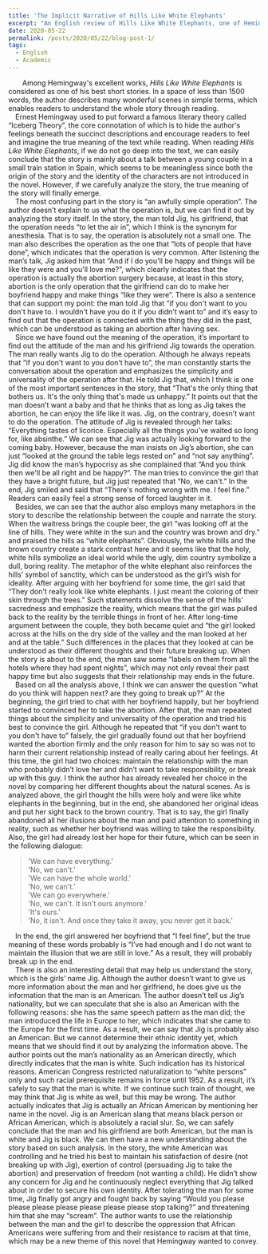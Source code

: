 ```yaml
---
title: 'The Implicit Narrative of Hills Like White Elephants'
excerpt: "An English review of Hills Like White Elephants, one of Hemingway's excellent works."
date: 2020-05-22
permalink: /posts/2020/05/22/blog-post-1/
tags:
  - English
  - Academic
---
```

&ensp;&ensp;&ensp;&ensp;Among Hemingway's excellent works, *Hills Like White Elephants* is considered as one of his best short stories. In a space of less than 1500 words, the author describes many wonderful scenes in simple terms, which enables readers to understand the whole story through reading. <br/>
&ensp;&ensp;Ernest Hemingway used to put forward a famous literary theory called “Iceberg Theory”, the core connotation of which is to hide the author's feelings beneath the succinct descriptions and encourage readers to feel and imagine the true meaning of the text while reading. When reading *Hills Like White Elephants*, if we do not go deep into the text, we can easily conclude that the story is mainly about a talk between a young couple in a small train station in Spain, which seems to be meaningless since both the origin of the story and the identity of the characters are not introduced in the novel. However, if we carefully analyze the story, the true meaning of the story will finally emerge. <br/>
&ensp;&ensp;The most confusing part in the story is “an awfully simple operation”. The author doesn’t explain to us what the operation is, but we can find it out by analyzing the story itself. In the story, the man told Jig, his girlfriend, that the operation needs “to let the air in”, which I think is the synonym for anesthesia. That is to say, the operation is absolutely not a small one. The man also describes the operation as the one that “lots of people that have done”, which indicates that the operation is very common. After listening the man’s talk, Jig asked him that “And if I do you'll be happy and things will be like they were and you'll love me?”, which clearly indicates that the operation is actually the abortion surgery because, at least in this story, abortion is the only operation that the girlfriend can do to make her boyfriend happy and make things “like they were”. There is also a sentence that can support my point: the man told Jig that “if you don't want to you don't have to. I wouldn't have you do it if you didn't want to” and it’s easy to find out that the operation is connected with the thing they did in the past, which can be understood as taking an abortion after having sex. <br/>
&ensp;&ensp;Since we have found out the meaning of the operation, it’s important to find out the attitude of the man and his girlfriend Jig towards the operation. The man really wants Jig to do the operation. Although he always repeats that “if you don't want to you don't have to”, the man constantly starts the conversation about the operation and emphasizes the simplicity and universality of the operation after that. He told Jig that, which I think is one of the most important sentences in the story, that “That's the only thing that bothers us. It's the only thing that's made us unhappy.” It points out that the man doesn’t want a baby and that he thinks that as long as Jig takes the abortion, he can enjoy the life like it was. Jig, on the contrary, doesn’t want to do the operation. The attitude of Jig is revealed through her talks: “Everything tastes of licorice. Especially all the things you've waited so long for, like absinthe.” We can see that Jig was actually looking forward to the coming baby. However, because the man insists on Jig’s abortion, she can just “looked at the ground the table legs rested on” and “not say anything”. Jig did know the man’s hypocrisy as she complained that “And you think then we'll be all right and be happy?”. The man tries to convince the girl that they have a bright future, but Jig just repeated that “No, we can't.” In the end, Jig smiled and said that “There's nothing wrong with me. I feel fine.” Readers can easily feel a strong sense of forced laughter in it. <br/>
&ensp;&ensp;Besides, we can see that the author also employs many metaphors in the story to describe the relationship between the couple and narrate the story. When the waitress brings the couple beer, the girl “was looking off at the line of hills. They were white in the sun and the country was brown and dry.” and praised the hills as “white elephants”. Obviously, the white hills and the brown country create a stark contrast here and it seems like that the holy, white hills symbolize an ideal world while the ugly, dim country symbolize a dull, boring reality. The metaphor of the white elephant also reinforces the hills’ symbol of sanctity, which can be understood as the girl’s wish for ideality. After arguing with her boyfriend for some time, the girl said that “They don't really look like white elephants. I just meant the coloring of their skin through the trees.” Such statements dissolve the sense of the hills’ sacredness and emphasize the reality, which means that the girl was pulled back to the reality by the terrible things in front of her. After long-time argument between the couple, they both became quiet and “the girl looked across at the hills on the dry side of the valley and the man looked at her and at the table.” Such differences in the places that they looked at can be understood as their different thoughts and their future breaking up. When the story is about to the end, the man saw some “labels on them from all the hotels where they had spent nights”, which may not only reveal their past happy time but also suggests that their relationship may ends in the future.<br/>
&ensp;&ensp;Based on all the analysis above, I think we can answer the question “what do you think will happen next? are they going to break up?” At the beginning, the girl tried to chat with her boyfriend happily, but her boyfriend started to convinced her to take the abortion. After that, the man repeated things about the simplicity and universality of the operation and tried his best to convince the girl. Although he repeated that “if you don't want to you don't have to” falsely, the girl gradually found out that her boyfriend wanted the abortion firmly and the only reason for him to say so was not to harm their current relationship instead of really caring about her feelings. At this time, the girl had two choices: maintain the relationship with the man who probably didn’t love her and didn’t want to take responsibility, or break up with this guy. I think the author has already revealed her choice in the novel by comparing her different thoughts about the natural scenes. As is analyzed above, the girl thought the hills were holy and were like white elephants in the beginning, but in the end, she abandoned her original ideas and put her sight back to the brown country. That is to say, the girl finally abandoned all her illusions about the man and paid attention to something in reality, such as whether her boyfriend was willing to take the responsibility. Also, the girl had already lost her hope for their future, which can be seen in the following dialogue:
> 'We can have everything.'<br/>
> 'No, we can't.'<br/>
> 'We can have the whole world.'<br/>
> 'No, we can't.'<br/>
> 'We can go everywhere.'<br/>
> 'No, we can't. It isn't ours anymore.'<br/>
> 'It's ours.'<br/>
> 'No, it isn't. And once they take it away, you never get it back.'<br/>

&ensp;&ensp;In the end, the girl answered her boyfriend that “I feel fine”, but the true meaning of these words probably is “I’ve had enough and I do not want to maintain the illusion that we are still in love.” As a result, they will probably break up in the end.<br/>
&ensp;&ensp;There is also an interesting detail that may help us understand the story, which is the girls’ name Jig. Although the author doesn’t want to give us more information about the man and her girlfriend, he does give us the information that the man is an American. The author doesn’t tell us Jig’s nationality, but we can speculate that she is also an American with the following reasons: she has the same speech pattern as the man did; the man introduced the life in Europe to her, which indicates that she came to the Europe for the first time. As a result, we can say that Jig is probably also an American. But we cannot determine their ethnic identity yet, which means that we should find it out by analyzing the information above. The author points out the man’s nationality as an American directly, which directly indicates that the man is white. Such indication has its historical reasons. American Congress restricted naturalization to “white persons” only and such racial prerequisite remains in force until 1952. As a result, it’s safely to say that the man is white. If we continue such train of thought, we may think that Jig is white as well, but this may be wrong. The author actually indicates that Jig is actually an African American by mentioning her name in the novel. Jig is an American slang that means black person or African American, which is absolutely a racial slur. So, we can safely conclude that the man and his girlfriend are both American, but the man is white and Jig is black. We can then have a new understanding about the story based on such analysis. In the story, the white American was controlling and he tried his best to maintain his satisfaction of desire (not breaking up with Jig), exertion of control (persuading Jig to take the abortion) and preservation of freedom (not wanting a child). He didn’t show any concern for Jig and he continuously neglect everything that Jig talked about in order to secure his own identity. After tolerating the man for some time, Jig finally got angry and fought back by saying “Would you please please please please please please please stop talking?” and threatening him that she may “scream”. The author wants to use the relationship between the man and the girl to describe the oppression that African Americans were suffering from and their resistance to racism at that time, which may be a new theme of this novel that Hemingway wanted to convey. <br/>
